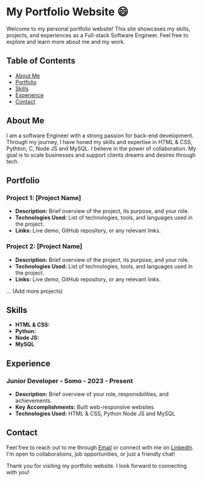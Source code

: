 # My Portfolio Website :smile:

Welcome to my personal portfolio website! This site showcases my skills, projects, and experiences as a Full-stack Software Engineer. Feel free to explore and learn more about me and my work.

## Table of Contents

- [About Me](#about-me)
- [Portfolio](#portfolio)
- [Skills](#skills)
- [Experience](#experience)
- [Contact](#contact)

## About Me

I am a software Engineer with a strong passion for back-end development. Through my journey, I have honed my skills and expertise in HTML & CSS, Pythton, C, Node JS and MySQL. I believe in the power of collaboration. My goal is to scale businesses and support clients dreams and desires through tech.

## Portfolio

### Project 1: [Project Name]

- **Description:** Brief overview of the project, its purpose, and your role.
- **Technologies Used:** List of technologies, tools, and languages used in the project.
- **Links:** Live demo, GitHub repository, or any relevant links.

### Project 2: [Project Name]

- **Description:** Brief overview of the project, its purpose, and your role.
- **Technologies Used:** List of technologies, tools, and languages used in the project.
- **Links:** Live demo, GitHub repository, or any relevant links.

... (Add more projects)

## Skills

- **HTML & CSS:**
- **Python:**
- **Node JS:**
- **MySQL**

## Experience

### Junior Developer - Somo - 2023 - Present

- **Description:** Brief overview of your role, responsibilities, and achievements.
- **Key Accomplishments:** Built web-responsive websites
- **Technologies Used:** HTML & CSS, Python Node JS and MySQL

## Contact

Feel free to reach out to me through [Email](nicholasodhiambo2015@gmail.com) or connect with me on [LinkedIn](https://www.linkedin.com/in/nicholas-otieno-b534a2114/). I'm open to collaborations, job opportunities, or just a friendly chat!

Thank you for visiting my portfolio website. I look forward to connecting with you!
